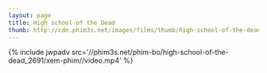 ```yaml
---
layout: page
title: High school of the Dead
thumb: http://cdn.phim3s.net/images/films/thumb/high-school-of-the-dead-high-school-of-the-dead-2010.jpg
---
```

{% include jwpadv src='//phim3s.net/phim-bo/high-school-of-the-dead_2691/xem-phim//video.mp4' %}